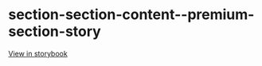 # section-section-content--premium-section-story

[View in storybook](https://raw.githack.com/Independent-Digital-News-and-Media-Ltd/indy-pwamp-sb/PR-2407-sb/index.html?path=/story/section-section-content--premium-section-story)